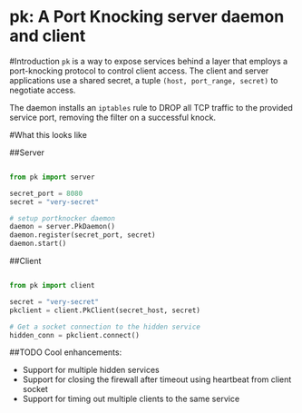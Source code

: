 pk: A Port Knocking server daemon and client
===

#Introduction
`pk` is a way to expose services behind a layer that employs a port-knocking protocol to control client access. The client and server applications use a shared secret, a tuple `(host, port_range, secret)` to negotiate access. 

The daemon installs an `iptables` rule to DROP all TCP traffic to the provided service port, removing the filter on a successful knock.

#What this looks like 

##Server

```python

from pk import server

secret_port = 8080
secret = "very-secret"

# setup portknocker daemon
daemon = server.PkDaemon()
daemon.register(secret_port, secret)
daemon.start()
```

##Client

```python

from pk import client

secret = "very-secret"
pkclient = client.PkClient(secret_host, secret)

# Get a socket connection to the hidden service
hidden_conn = pkclient.connect()
```

##TODO
Cool enhancements:

 - Support for multiple hidden services
 - Support for closing the firewall after timeout using heartbeat from client socket
 - Support for timing out multiple clients to the same service
